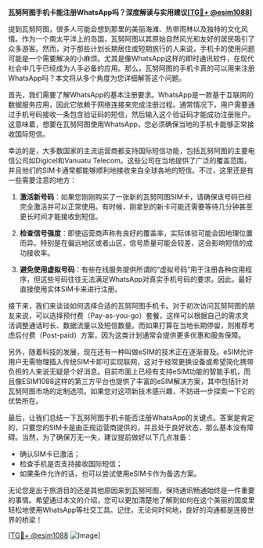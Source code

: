 **瓦努阿图手机卡能注册WhatsApp吗？深度解读与实用建议[[TG💪+ @esim1088](https://t.me/s/esim1088)]**

提到瓦努阿图，很多人可能会想到那里的美丽海滩、热带雨林以及独特的文化风情。作为一个南太平洋上的岛国，瓦努阿图以其原始自然风光和友好的居民吸引了众多游客。然而，对于那些计划长期居住或短期旅行的人来说，手机卡的使用问题可能是一个需要解决的小麻烦。尤其是像WhatsApp这样的即时通讯软件，在现代社会中几乎已经成为人手必备的应用。那么，瓦努阿图的手机卡真的可以用来注册WhatsApp吗？本文将从多个角度为您详细解答这个问题。

首先，我们需要了解WhatsApp的基本注册要求。WhatsApp是一款基于互联网的数据服务应用，因此它依赖于网络连接来完成注册过程。通常情况下，用户需要通过手机号码接收一条包含验证码的短信，然后输入这个验证码才能成功注册账户。这意味着，想要在瓦努阿图使用WhatsApp，您必须确保当地的手机卡能够正常接收国际短信。

幸运的是，大多数国家的主流运营商都支持国际短信功能，包括瓦努阿图的主要电信公司如Digicel和Vanuatu Telecom。这些公司在当地提供了广泛的覆盖范围，并且他们的SIM卡通常都能够顺利地接收来自全球各地的短信。不过，这里还是有一些需要注意的地方：

1. **激活新号码**：如果您刚刚购买了一张新的瓦努阿图SIM卡，请确保该号码已经完全激活并可以正常使用。有时候，刚拿到的新卡可能还需要等待几分钟甚至更长时间才能接收到短信。
   
2. **检查信号强度**：即使运营商声称有良好的覆盖率，实际体验可能会因地理位置而异。特别是在偏远地区或者山区，信号质量可能会较差，这会影响短信的成功接收率。

3. **避免使用虚拟号码**：有些在线服务提供所谓的“虚拟号码”用于注册各种应用程序，但这些号码往往无法满足WhatsApp对真实手机号码的要求。因此，最好直接使用实体SIM卡来进行注册。

接下来，我们来谈谈如何选择合适的瓦努阿图手机卡。对于初次访问瓦努阿图的朋友来说，可以选择预付费（Pay-as-you-go）套餐，这样可以根据自己的需求灵活调整通话时长、数据流量以及短信数量。而如果打算在当地长期停留，则推荐考虑后付费（Post-paid）方案，因为这类计划通常会提供更多优惠和服务保障。

另外，随着科技的发展，现在还有一种叫做eSIM的技术正在逐渐普及。eSIM允许用户无需物理插入传统SIM卡即可实现联网，这对于经常更换设备或希望简化携带负担的人来说无疑是个好消息。目前市面上已经有支持eSIM功能的智能手机，而且像ESIM1088这样的第三方平台也提供了丰富的eSIM解决方案，其中包括针对瓦努阿图市场的定制选项。如果您对这项新技术感兴趣，不妨进一步探索一下它的优势所在。

最后，让我们总结一下瓦努阿图手机卡能否注册WhatsApp的关键点。答案是肯定的，只要您的SIM卡是由正规运营商提供的，并且处于良好状态，那么基本没有障碍。当然，为了确保万无一失，建议提前做好以下几点准备：
- 确认SIM卡已激活；
- 检查手机是否支持接收国际短信；
- 如果条件允许的话，也可以尝试使用eSIM卡作为备选方案。

无论您是出于旅游目的还是其他原因来到瓦努阿图，保持通讯畅通始终是一件重要的事情。希望通过本文的介绍，您可以更加清楚地了解到如何在这个美丽的国度里轻松地使用WhatsApp等社交工具。记住，无论何时何地，良好的沟通都是连接世界的桥梁！

[[TG💪+ @esim1088](https://t.me/s/esim1088) ![Image](https://i.postimg.cc/4NQfJmqS/Snipaste-2025-05-13-00-14-12.png)]
